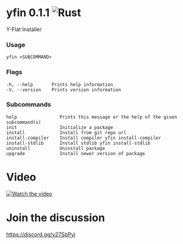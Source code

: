 # yfin 0.1.1 ![Rust](https://img.shields.io/github/workflow/status/jakeroggenbuck/yfin/Rust?style=for-the-badge)
Y-Flat Installer

### Usage
```
yfin <SUBCOMMAND>
```

### Flags
```
-h, --help       Prints help information
-V, --version    Prints version information
```
### Subcommands
```
help                Prints this message or the help of the given subcommand(s)
init                Initialize a package
install             Install from git repo url
install-compiler    Install compiler yfin install-compiler
install-stdlib      Install stdlib yfin install-stdlib
uninstall           Uninstall package
upgrade             Install newer version of package
```

# Video
[![Watch the video](https://i.imgur.com/nqnaLqW.png)](https://www.youtube.com/watch?v=IW0TiN3d7FI)

# Join the discussion
https://discord.gg/v27SpPyj
